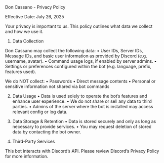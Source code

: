 Don Cassano - Privacy Policy

Effective Date: July 26, 2025

Your privacy is important to us. This policy outlines what data we collect and how we use it.

1. Data Collection

Don Cassano may collect the following data:
	•	User IDs, Server IDs, Message IDs, and basic user information as provided by Discord (e.g. username, avatar).
	•	Command usage logs, if enabled by server admins.
	•	Settings or preferences configured within the bot (e.g. language, prefix, features used).

We do NOT collect:
	•	Passwords
	•	Direct message contents
	•	Personal or sensitive information not shared via bot commands

2. Data Usage
	•	Data is used solely to operate the bot’s features and enhance user experience.
	•	We do not share or sell any data to third parties.
	•	Admins of the server where the bot is installed may access relevant config or log data.

3. Data Storage & Retention
	•	Data is stored securely and only as long as necessary to provide services.
	•	You may request deletion of stored data by contacting the bot owner.

4. Third-Party Services

This bot interacts with Discord’s API. Please review Discord’s Privacy Policy for more information.
